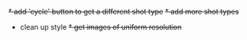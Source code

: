~~* add 'cycle' button to get a different shot type~~
~~* add more shot types~~
* clean up style
~~* get images of uniform resolution~~
